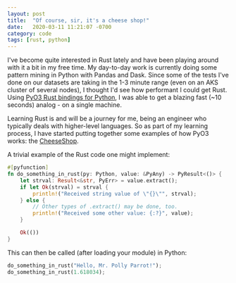 ```yaml
---
layout: post
title:  "Of course, sir, it's a cheese shop!"
date:   2020-03-11 11:21:07 -0700
category: code
tags: [rust, python]
---
```


I've become quite interested in Rust lately and have been playing around with it a bit in my free time. My day-to-day work is currently doing some pattern mining in Python with Pandas and Dask. Since some of the tests I've done on our datasets are taking in the 1-3 minute range (even on an AKS cluster of several nodes), I thought I'd see how performant I could get Rust. Using [PyO3 Rust bindings for Python](https://github.com/PyO3/pyo3/), I was able to get a blazing fast (~10 seconds) analog - on a single machine.

Learning Rust is and will be a journey for me, being an engineer who typically deals with higher-level languages. So as part of my learning process, I have started putting together some examples of how PyO3 works: the [CheeseShop](https://github.com/aeshirey/CheeseShop).

A trivial example of the Rust code one might implement:

```rust
#[pyfunction]
fn do_something_in_rust(py: Python, value: &PyAny) -> PyResult<()> {
    let strval: Result<&str, PyErr> = value.extract();
    if let Ok(strval) = strval {
        println!("Received string value of \"{}\"", strval);
    } else {
        // Other types of .extract() may be done, too.
        println!("Received some other value: {:?}", value);
    }

    Ok(())
}
```

This can then be called (after loading your module) in Python:

```python
do_something_in_rust("Hello, Mr. Polly Parrot!");
do_something_in_rust(1.618034);
```
